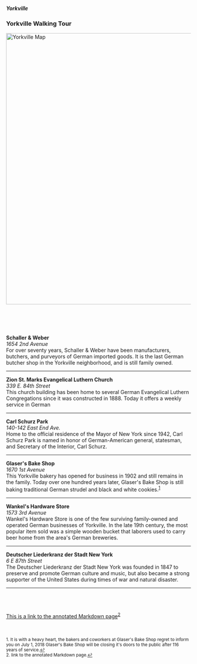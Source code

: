 
<!DOCTYPE html>

<html>	
<head> 
		
<meta charset="utf-8">  
    		
		
<h5>Yorkville</h5> 
		
<link href="../styles/StyleDMT.css" rel="stylesheet" type="text/css">
			
<link href="../images/hfav.png" rel="icon" type="image/png"
		
</head>
	
<body>	
		<h3>Yorkville Walking Tour</h3>
</body>		
	
<img src="../images/Yorkville map.jpg" width="600" height="738" alt="Yorkville Map" class="center">		
<br>
<br>
<br>
<br>
</br>
<body>									
<div>			
		<p>
		<b>Schaller & Weber</b><br><i>1654 2nd Avenue</i><br>For over seventy years, Schaller & Weber have been manufacturers, butchers, and purveyors of German imported goods. It is the last German butcher shop in the Yorkville neighborhood, and is still family owned.
		<hr>
		</hr>
		<p>	
		<b>Zion St. Marks Evangelical Luthern Church</b><br><i>339 E. 84th Street</i><br>This church building has been home to several German Evangelical Luthern Congregations since it was constructed in 1888. Today it offers a weekly service in German
		<hr>
		</hr>
		<p>
		<b>Carl Schurz Park</b><br><i>140-142 East End Ave.</i><br>Home to the official residence of the Mayor of New York since 1942, Carl Schurz Park is named in honor of German-American general, statesman, and Secretary of the Interior, Carl Schurz.
		<hr>
		</hr>
		<p>
		<b>Glaser's Bake Shop</b><br><i>1670 1st Avenue</i><br>This Yorkville bakery has opened for business in 1902 and still remains in the family. Today over one hundred years later, Glaser's Bake Shop is still baking traditional German strudel and black and white cookies.<sup><a href="#fn1" id="ref1">1</a></sup>
		<hr>
		</hr>
		<p>
		<b>Wankel's Hardware Store</b><br><i>1573 3rd Avenue</i><br>Wankel's Hardware Store is one of the few surviving family-owned and operated German businesses of Yorkville. In the late 19th century, the most popular item sold was a simple wooden bucket that laborers used to carry beer home from the area's German breweries.
		<hr>
		</hr>
		<p>
		<b>Deutscher Liederkranz der Stadt New York</b><br><i>6 E 87th Street</i><br>The Deutscher Liederkranz der Stadt New York was founded in 1847 to preserve and promote German culture and music, but also became a strong supporter of the United States during times of war and natural disaster.
		<hr>
		</hr>		
</p>
<br>
<br>
</br>
		<a href = "../docs/Yorkvillemap">This is a link to the annotated Markdown page</a><sup><a href="#fn2" id="ref2">2</a></sup> 
<br>
<br>
</br>
		<p>	
		<sup id="fn1">1. It is with a heavy heart, the bakers and coworkers at Glaser's Bake Shop regret to inform you on July 1, 2018 Glaser's Bake Shop will be closing it's doors to the public after 116 years of service.<a href="#ref1" title="Jump back to footnote 1 in the text.">↩</a></sup>
		<br>
		<sup id="fn2">2. link to the annotated Markdown page.<a href="#ref2" title="Jump back to footnote 2 in the text.">↩</a></sup>
</p>
</div>
</html>
